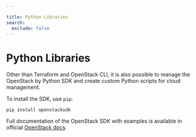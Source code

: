 ```yaml
---

title: Python Libraries
search:
  exclude: false
---
```


# Python Libraries

Other than Terraform and OpenStack CLI, it is also possible to manage the OpenStack
by Python SDK and create custom Python scripts for cloud management.

To install the SDK, use `pip`:

```
pip install openstacksdk
```

Full documentation of the OpenStack SDK with examples is available in official [OpenStack docs](https://docs.openstack.org/openstacksdk/train/user/index.html).
